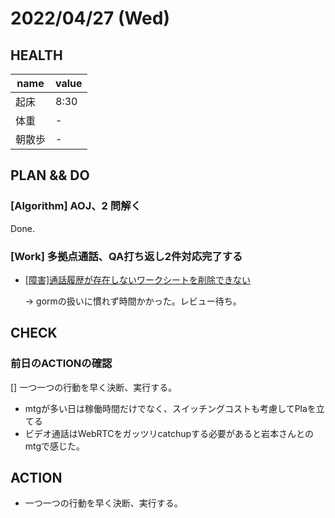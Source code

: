 # 2022/04/27 (Wed)

## HEALTH

| name   | value |
| ------ | ----- |
| 起床   | 8:30 |
| 体重　| - |
| 朝散歩 | -  |

## PLAN && DO

### [Algorithm] AOJ、2 問解く

Done.

### [Work] 多拠点通話、QA打ち返し2件対応完了する

- [[障害]通話履歴が存在しないワークシートを削除できない](https://micin.atlassian.net/jira/software/projects/DCT/boards/2?selectedIssue=DCT-266)

    → gormの扱いに慣れず時間かかった。レビュー待ち。


## CHECK

### 前日のACTIONの確認

[] 一つ一つの行動を早く決断、実行する。

- mtgが多い日は稼働時間だけでなく、スイッチングコストも考慮してPlaを立てる
- ビデオ通話はWebRTCをガッツリcatchupする必要があると岩本さんとのmtgで感じた。

## ACTION

- 一つ一つの行動を早く決断、実行する。
